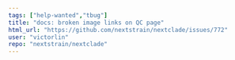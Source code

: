 ```yaml
---
tags: ["help-wanted","tbug"]
title: "docs: broken image links on QC page"
html_url: "https://github.com/nextstrain/nextclade/issues/772"
user: "victorlin"
repo: "nextstrain/nextclade"
---
```


